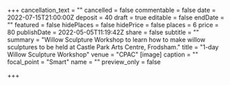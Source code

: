 +++
cancellation_text = ""
cancelled = false
commentable = false
date = 2022-07-15T21:00:00Z
deposit = 40
draft = true
editable = false
endDate = ""
featured = false
hidePlaces = false
hidePrice = false
places = 6
price = 80
publishDate = 2022-05-05T11:19:42Z
share = false
subtitle = ""
summary = "Willow Sculpture Workshop to learn how to make willow sculptures to be held at Castle Park Arts Centre, Frodsham."
title = "1-day Willow Sculpture Workshop"
venue = "CPAC"
[image]
caption = ""
focal_point = "Smart"
name = ""
preview_only = false

+++
